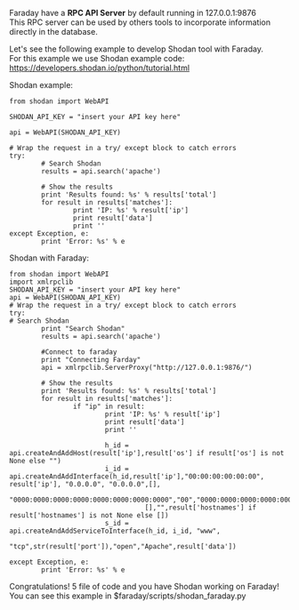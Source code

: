 Faraday have a **RPC API Server** by default running in 127.0.0.1:9876  
This RPC server can be used by others tools to incorporate information directly in the database.

Let's see the following example to develop Shodan tool with Faraday.  
For this example we use Shodan example code: https://developers.shodan.io/python/tutorial.html

Shodan example:
```
from shodan import WebAPI

SHODAN_API_KEY = "insert your API key here"

api = WebAPI(SHODAN_API_KEY)

# Wrap the request in a try/ except block to catch errors
try:
        # Search Shodan
        results = api.search('apache')

        # Show the results
        print 'Results found: %s' % results['total']
        for result in results['matches']:
                print 'IP: %s' % result['ip']
                print result['data']
                print ''
except Exception, e:
        print 'Error: %s' % e
```

Shodan with Faraday:

```
from shodan import WebAPI
import xmlrpclib
SHODAN_API_KEY = "insert your API key here"
api = WebAPI(SHODAN_API_KEY)
# Wrap the request in a try/ except block to catch errors
try:
# Search Shodan
        print "Search Shodan"
        results = api.search('apache')

        #Connect to faraday
        print "Connecting Farday"
        api = xmlrpclib.ServerProxy("http://127.0.0.1:9876/")

        # Show the results
        print 'Results found: %s' % results['total']
        for result in results['matches']:
                if "ip" in result:
                        print 'IP: %s' % result['ip']
                        print result['data']
                        print ''

                        h_id = api.createAndAddHost(result['ip'],result['os'] if result['os'] is not None else "")
                        i_id = api.createAndAddInterface(h_id,result['ip'],"00:00:00:00:00:00", result['ip'], "0.0.0.0", "0.0.0.0",[],
                                  "0000:0000:0000:0000:0000:0000:0000:0000","00","0000:0000:0000:0000:0000:0000:0000:0000",
                                  [],"",result['hostnames'] if result['hostnames'] is not None else [])
                        s_id = api.createAndAddServiceToInterface(h_id, i_id, "www",
                                                                 "tcp",str(result['port']),"open","Apache",result['data'])

except Exception, e:
        print 'Error: %s' % e
```

Congratulations! 5 file of code and you have Shodan working on Faraday!  
You can see this example in $faraday/scripts/shodan_faraday.py

